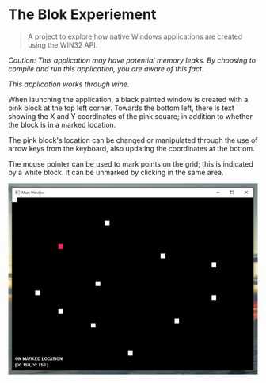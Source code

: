 # The Blok Experiement

> A project to explore how native Windows applications are created using the WIN32 API.

_Caution: This application may have potential memory leaks. By choosing to compile and run this application, you are aware of this fact._

_This application works through wine._

When launching the application, a black painted window is created with a pink block at the top left corner. Towards the bottom left, there is text showing the X and Y coordinates of the pink square; in addition to whether the block is in a marked location.

The pink block's location can be changed or manipulated through the use of arrow keys from the keyboard, also updating the coordinates at the bottom.

The mouse pointer can be used to mark points on the grid; this is indicated by a white block. It can be unmarked by clicking in the same area.

![Main Window of Application](./doc/MainWindow.png)
